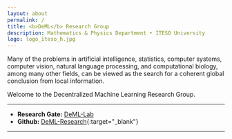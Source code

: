 ```yaml
---
layout: about
permalink: /
title: <b>DeML</b> Research Group
description: Mathematics & Physics Department • ITESO University
logo: logo_iteso_h.jpg
---
```


Many of the problems in artificial intelligence, statistics, computer systems, computer vision, natural language processing, and computational biology, among many other fields, can be viewed as the search for a coherent global conclusion from local information.

Welcome to the Decentralized Machine Learning Research Group.

***

- **Research Gate:** [DeML-Lab](https://www.researchgate.net/lab/DeML-Lab-Juan-Francisco-Munoz-Elguezabal)
- **Github:** [DeML-Research](https://github.com/DeML-Research){:target="\_blank"}

***
